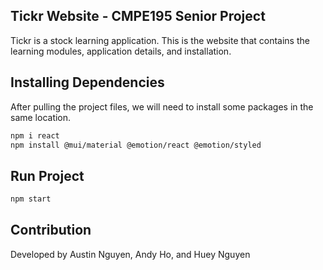 ## Tickr Website - CMPE195 Senior Project 

Tickr is a stock learning application. This is the website that contains the learning modules, application details, and installation. 

## Installing Dependencies

After pulling the project files, we will need to install some packages in the same location.

```bash
npm i react
npm install @mui/material @emotion/react @emotion/styled 
```

## Run Project

```bash
npm start
```

## Contribution
Developed by Austin Nguyen, Andy Ho, and Huey Nguyen 

